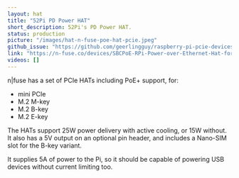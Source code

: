 ```yaml
---
layout: hat
title: "52Pi PD Power HAT"
short_description: 52Pi's PD Power HAT.
status: production
picture: "/images/hat-n-fuse-poe-hat-pcie.jpeg"
github_issue: "https://github.com/geerlingguy/raspberry-pi-pcie-devices/issues/625"
link: "https://n-fuse.co/devices/SBCPoE-RPi-Power-over-Ethernet-Hat-for-Raspberry-Pi-5-with-mPCIe-Slot-m2-slot.html"
videos: []
---
```

n|fuse has a set of PCIe HATs including PoE+ support, for:

  - mini PCIe
  - M.2 M-key
  - M.2 B-key
  - M.2 E-key

The HATs support 25W power delivery with active cooling, or 15W without. It also has a 5V output on an optional pin header, and includes a Nano-SIM slot for the B-key variant.

It supplies 5A of power to the Pi, so it should be capable of powering USB devices without current limiting too.
